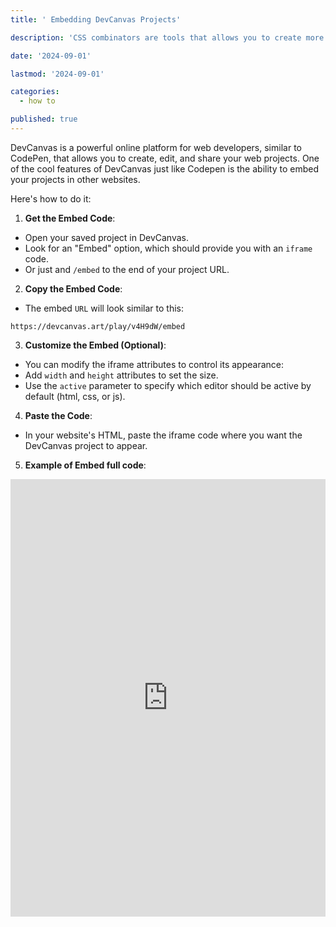 ```yaml
---
title: ' Embedding DevCanvas Projects'

description: 'CSS combinators are tools that allows you to create more efficient and maintainable stylesheets. With combinators, you can often ditch a bunch of extra classes and IDs in your HTML.'

date: '2024-09-01'

lastmod: '2024-09-01'

categories:
  - how to

published: true
---
```


DevCanvas is a powerful online platform for web developers, similar to CodePen, that allows you to create, edit, and share your web projects. One of the cool features of DevCanvas just like Codepen is the ability to embed your projects in other websites.

Here's how to do it:

1. **Get the Embed Code**:

- Open your saved project in DevCanvas.
- Look for an "Embed" option, which should provide you with an `iframe` code.
- Or just and `/embed` to the end of your project URL.

2. **Copy the Embed Code**:

- The embed `URL` will look similar to this:

`https://devcanvas.art/play/v4H9dW/embed`

3. **Customize the Embed (Optional)**:

- You can modify the iframe attributes to control its appearance:
- Add `width` and `height` attributes to set the size.
- Use the `active` parameter to specify which editor should be active by default (html, css, or js).

4. **Paste the Code**:

- In your website's HTML, paste the iframe code where you want the DevCanvas project to appear.

5. **Example of Embed full code**:

<iframe 
  src="https://devcanvas.art/play/D0YhpV/embed?active=css"
  width="100%" 
  height="700" 
  frameborder="0"
  class="rounded-xl"
  allowfullscreen
></iframe>
